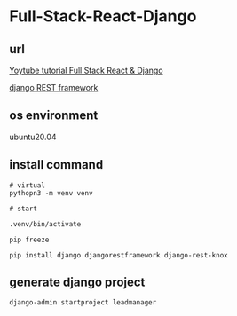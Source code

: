 # Full-Stack-React-Django

## url

[Yoytube tutorial Full Stack React &amp; Django](https://www.youtube.com/watch?v=Uyei2iDA4Hs&amp;list=PLillGF-RfqbbRA-CIUxlxkUpbq0IFkX60&amp;index=1)

[django REST framework](https://www.django-rest-framework.org/)

## os environment

ubuntu20.04

## install command

```
# virtual
pythopn3 -m venv venv

# start

.venv/bin/activate

pip freeze

pip install django djangorestframework django-rest-knox

```

## generate django project

```
django-admin startproject leadmanager

```
